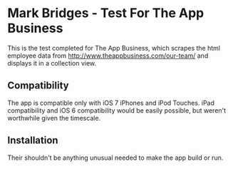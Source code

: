 Mark Bridges - Test For The App Business
============

This is the test completed for The App Business, which scrapes the html employee data from http://www.theappbusiness.com/our-team/ and displays it in a collection view.


## Compatibility

The app is compatible only with iOS 7 iPhones and iPod Touches. iPad compatibility and iOS 6 compatibility would be easily possible, but weren't worthwhile given the timescale.


## Installation

Their shouldn't be anything unusual needed to make the app build or run.
